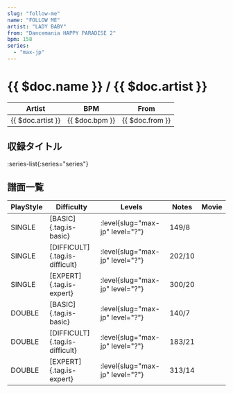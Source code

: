 ```yaml
---
slug: "follow-me"
name: "FOLLOW ME"
artist: "LADY BABY"
from: "Dancemania HAPPY PARADISE 2"
bpm: 158
series:
  - "max-jp"
---
```


# {{ $doc.name }} / {{ $doc.artist }}

|Artist|BPM|From|
|------|---|----|
|{{ $doc.artist }}|{{ $doc.bpm }}|{{ $doc.from }}|

## 収録タイトル

:series-list{:series="series"}

## 譜面一覧

|PlayStyle|Difficulty|Levels|Notes|Movie|
|---------|----------|------|-----|-----|
|SINGLE|[BASIC]{.tag.is-basic}|:level{slug="max-jp" level="?"}|149/8||
|SINGLE|[DIFFICULT]{.tag.is-difficult}|:level{slug="max-jp" level="?"}|202/10||
|SINGLE|[EXPERT]{.tag.is-expert}|:level{slug="max-jp" level="?"}|300/20||
|DOUBLE|[BASIC]{.tag.is-basic}|:level{slug="max-jp" level="?"}|140/7||
|DOUBLE|[DIFFICULT]{.tag.is-difficult}|:level{slug="max-jp" level="?"}|183/21||
|DOUBLE|[EXPERT]{.tag.is-expert}|:level{slug="max-jp" level="?"}|313/14||
